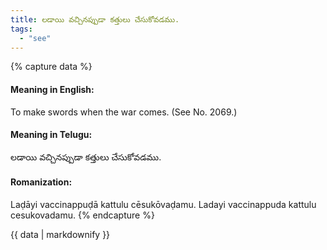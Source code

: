 ```yaml
---
title: లడాయి వచ్చినప్పుడా కత్తులు చేసుకోవడము.
tags:
  - "see"
---
```


{% capture data %}
#### Meaning in English:
To make swords when the war comes.
(See No. 2069.)

#### Meaning in Telugu:
లడాయి వచ్చినప్పుడా కత్తులు చేసుకోవడము.

#### Romanization:
Laḍāyi vaccinappuḍā kattulu cēsukōvaḍamu.
Ladayi vaccinappuda kattulu cesukovadamu.
{% endcapture %}

{{ data | markdownify }}

